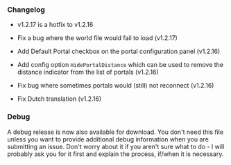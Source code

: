 ### Changelog

* v1.2.17 is a hotfix to v1.2.16

* Fix a bug where the world file would fail to load (v1.2.17)

* Add Default Portal checkbox on the portal configuration panel (v1.2.16)

* Add config option `HidePortalDistance` which can be used to remove the distance indicator from the list of portals (v1.2.16)

* Fix bug where sometimes portals would (still) not reconnect (v1.2.16)

* Fix Dutch translation (v1.2.16)

### Debug

A debug release is now also available for download. You don't need this file unless you want to provide additional debug information when you are submitting an issue. Don't worry about it if you aren't sure what to do - I will probably ask you for it first and explain the process, if/when it is necessary.
